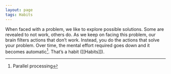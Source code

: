 ```yaml
---
layout: page
tags: Habits 
---
```


When faced with a problem, we like to explore possible solutions. Some are revealed to not work, others do. As we keep on facing this problem, our brain filters actions that don’t work. Instead, you do the actions that solve your problem. Over time, the mental effort required goes down and it becomes automatic[^1]. That’s a habit ([[Habits]]).

[^1]: Parallel processing